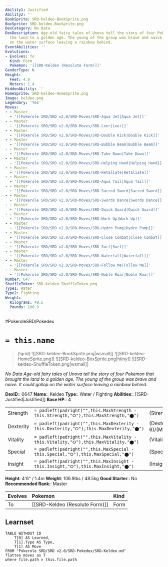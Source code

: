 ```yaml
---
Ability1: Justified
Ability2: ''
BookSprite: SRD-keldeo-BookSprite.png
BoxSprite: SRD-keldeo-BoxSprite.png
DexCategory: No Data
DexDescription: Age-old fairy tales of Unova tell the story of four Pokemon that brought
  the land to a golden age. The young of the group was brave and naive. It could gallop
  on the water surface leaving a rainbow behind.
EventAbilities: ''
Evolutions:
- Evolves: To
  Kind: Form
  Pokemon: '[[SRD-Keldeo (Resolute Form)]]'
GenderType: N
Height:
  Feet: 4.6
  Meters: 1.4
HiddenAbility: ''
HomeSprite: SRD-keldeo-HomeSprite.png
Image: keldeo.png
Legendary: 'Yes'
Moves:
- - Master
  - '[[Pokerole SRD/SRD v2.0/SRD-Moves/SRD-Aqua Jet|Aqua Jet]]'
- - Master
  - '[[Pokerole SRD/SRD v2.0/SRD-Moves/SRD-Leer|Leer]]'
- - Master
  - '[[Pokerole SRD/SRD v2.0/SRD-Moves/SRD-Double Kick|Double Kick]]'
- - Master
  - '[[Pokerole SRD/SRD v2.0/SRD-Moves/SRD-Bubble Beam|Bubble Beam]]'
- - Master
  - '[[Pokerole SRD/SRD v2.0/SRD-Moves/SRD-Take Down|Take Down]]'
- - Master
  - '[[Pokerole SRD/SRD v2.0/SRD-Moves/SRD-Helping Hand|Helping Hand]]'
- - Master
  - '[[Pokerole SRD/SRD v2.0/SRD-Moves/SRD-Retaliate|Retaliate]]'
- - Master
  - '[[Pokerole SRD/SRD v2.0/SRD-Moves/SRD-Aqua Tail|Aqua Tail]]'
- - Master
  - '[[Pokerole SRD/SRD v2.0/SRD-Moves/SRD-Sacred Sword|Sacred Sword]]'
- - Master
  - '[[Pokerole SRD/SRD v2.0/SRD-Moves/SRD-Swords Dance|Swords Dance]]'
- - Master
  - '[[Pokerole SRD/SRD v2.0/SRD-Moves/SRD-Quick Guard|Quick Guard]]'
- - Master
  - '[[Pokerole SRD/SRD v2.0/SRD-Moves/SRD-Work Up|Work Up]]'
- - Master
  - '[[Pokerole SRD/SRD v2.0/SRD-Moves/SRD-Hydro Pump|Hydro Pump]]'
- - Master
  - '[[Pokerole SRD/SRD v2.0/SRD-Moves/SRD-Close Combat|Close Combat]]'
- - Master
  - '[[Pokerole SRD/SRD v2.0/SRD-Moves/SRD-Surf|Surf]]'
- - Master
  - '[[Pokerole SRD/SRD v2.0/SRD-Moves/SRD-Waterfall|Waterfall]]'
- - Master
  - '[[Pokerole SRD/SRD v2.0/SRD-Moves/SRD-Follow Me|Follow Me]]'
- - Master
  - '[[Pokerole SRD/SRD v2.0/SRD-Moves/SRD-Noble Roar|Noble Roar]]'
Number: 647
ShuffleToken: SRD-keldeo-ShuffleToken.png
Type1: Water
Type2: Fighting
Weight:
  Kilograms: 48.5
  Pounds: 106.9
---
```


#PokeroleSRD/Pokedex

# `= this.name`

> [!grid]
> ![[SRD-keldeo-BookSprite.png|wsmall]]
> ![[SRD-keldeo-HomeSprite.png]]
> ![[SRD-keldeo-BoxSprite.png|htiny]]
> ![[SRD-keldeo-ShuffleToken.png|wsmall]]


*No Data*
*Age-old fairy tales of Unova tell the story of four Pokemon that brought the land to a golden age. The young of the group was brave and naive. It could gallop on the water surface leaving a rainbow behind.*

**DexID**:: 0647
**Name**:: Keldeo
**Type**:: Water / Fighting
**Abilities**:: [[SRD-Justified|Justified]]
**Base HP**:: 4

|           |                                                                                        |                                          |
| --------- | -------------------------------------------------------------------------------------- | ---------------------------------------- |
| Strength  | `= padleft(padright("",this.MaxStrength - this.Strength,"⭘"),this.MaxStrength,"⬤")`    | (Strength::5)/(MaxStrength::5)   |
| Dexterity | `= padleft(padright("",this.MaxDexterity - this.Dexterity,"⭘"),this.MaxDexterity,"⬤")` | (Dexterity:: 6)/(MaxDexterity::6) |
| Vitality  | `= padleft(padright("",this.MaxVitality - this.Vitality,"⭘"),this.MaxVitality,"⬤")`    | (Vitality::5)/(MaxVitality::5)   |
| Special   | `= padleft(padright("",this.MaxSpecial - this.Special,"⭘"),this.MaxSpecial,"⬤")`       | (Special::7)/(MaxSpecial::7)     |
| Insight   | `= padleft(padright("",this.MaxInsight - this.Insight,"⭘"),this.MaxInsight,"⬤")`       | (Insight::5)/(MaxInsight::5)     |

**Height**: 4'6" / 1.4m
**Weight**: 106.9lbs / 48.5kg
**Good Starter**:: No
**Recommended Rank**:: Master

| Evolves   | Pokemon                        | Kind   |
|:----------|:-------------------------------|:-------|
| To        | [[SRD-Keldeo (Resolute Form)]] | Form   |

## Learnset

```dataview
TABLE WITHOUT ID
    T[0] AS Learned,
    T[1].Type AS Type,
    T[1] AS Move
FROM "Pokerole SRD/SRD v2.0/SRD-Pokedex/SRD-Keldeo.md"
flatten moves as T
where file.path = this.file.path
```
